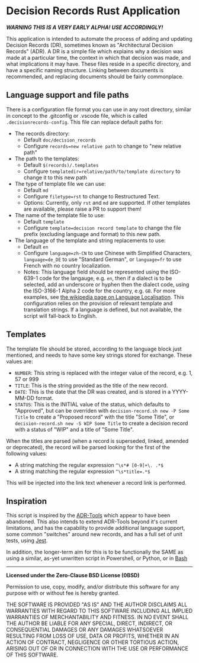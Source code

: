 # Decision Records Rust Application

_**WARNING THIS IS A VERY EARLY ALPHA! USE ACCORDINGLY!**_

This application is intended to automate the process of adding and updating Decision Records
(DR), sometimes known as "Architectural Decision Records" (ADR). A DR is a simple file which
explains why a decision was made at a particular time, the context in which that decision was
made, and what implications it may have. These files reside in a specific directory, and have
a specific naming structure. Linking between documents is recommended, and replacing documents
should be fairly commonplace.

<!--
## Running the script

You are expected to run `node decision-record.js init` to create a directory structure, then
`node decision-record.js new Decision to use foo` which will create a file called
`doc/decision_records/0001-decision-to-use-foo.md` which produces a specific template. You may
choose to then run `node decision-record.js new --supersede 1 Decision to use bar instead of foo`
which will create the file `doc/decision_records/0002-decision-to-use-bar-instead-of-foo.md`
which has a link showing that this record supersedes the previous record.

Additional options will be available in the help, found when you run `decision-record.sh help`.
-->

## Language support and file paths

There is a configuration file format you can use in any root directory, similar in concept to the
.gitconfig or .vscode file, which is called `.decisionrecords-config`. This file can replace
default paths for:

* The records directory:
  * Default `doc/decision_records`
  * Configure `records=new relative path` to change to "new relative path"
* The path to the templates:
  * Default `$(records)/.templates`
  * Configure `templatedir=relative/path/to/template directory` to change it to this new path
* The type of template file we can use:
  * Default `md`
  * Configure `filetype=rst` to change to Restructured Text.
  * Options: Currently, only `rst` and `md` are supported. If other templates are available,
      please raise a PR to support them!
* The name of the template file to use:
  * Default `template`
  * Configure `template=decision record template` to change the file prefix (excluding language
      and format) to this new path.
* The language of the template and string replacements to use:
  * Default `en`
  * Configure `language=zh-CN` to use Chinese with Simplified Characters, `language=de_DE` to use
              "Standard German", or `language=fr` to use French with no country localization.
  * Notes: This language field should be represented using the ISO-639-1 code for the langauge,
      e.g. `en`, then if a dialect is to be selected, add an underscore or hyphen then the
      dialect code, using the ISO-3166-1 Alpha 2 code for the country, e.g. `GB`. For more
      examples, see [the wikipedia page on Language
      Localisation](https://en.wikipedia.org/wiki/Language_localisation).  This configuration
      relies on the provision of relevant template and translation strings. If a language is
      defined, but not available, the script will fall-back to English.

## Templates

The template file should be stored, according to the language block just mentioned, and needs to
have some key strings stored for exchange. These values are:

* `NUMBER`: This string is replaced with the integer value of the record, e.g. 1, 57 or 999
* `TITLE`: This is the string provided as the title of the new record.
* `DATE`: This is the date that the DR was created, and is stored in a YYYY-MM-DD format.
* `STATUS`: This is the INITIAL value of the status, which defaults to "Approved", but can
   be overriden with `decision-record.sh new -P Some Title` to create a "Proposed record"
   with the title "Some Title", or `decision-record.sh new -S WIP Some Title` to create a
   decision record with a status of "WIP" and a title of "Some Title".

When the titles are parsed (when a record is superseded, linked, amended or deprecated), the
record will be parsed looking for the first of the following values:

* A string matching the regular expression `^\s*# [0-9]+\. .*$`
* A string matching the regular expression `^\s*title=.*$`

This will be injected into the link text whenever a record link is performed.

## Inspiration

This script is inspired by the [ADR-Tools](https://github.com/npryce/adr-tools) which appear to
have been abandoned. This also intends to extend ADR-Tools beyond it's current limitations, and
has the capability to provide additional language support, some common "switches" around new
records, and has a full set of unit tests, using [Jest](https://jestjs.io/).

In addition, the longer-term aim for this is to be functionally the SAME as using a similar,
as-yet unwritten script in Powershell, or Python, or in 
[Bash](https://github.com/DecisionRecords/bash-decision-records)

---
**Licensed under the Zero-Clause BSD License (0BSD)**

Permission to use, copy, modify, and/or distribute this software for any purpose with or without
fee is hereby granted.

THE SOFTWARE IS PROVIDED "AS IS" AND THE AUTHOR DISCLAIMS ALL WARRANTIES WITH REGARD TO THIS
SOFTWARE INCLUDING ALL IMPLIED WARRANTIES OF MERCHANTABILITY AND FITNESS. IN NO EVENT SHALL THE
AUTHOR BE LIABLE FOR ANY SPECIAL, DIRECT, INDIRECT, OR CONSEQUENTIAL DAMAGES OR ANY DAMAGES
WHATSOEVER RESULTING FROM LOSS OF USE, DATA OR PROFITS, WHETHER IN AN ACTION OF CONTRACT,
NEGLIGENCE OR OTHER TORTIOUS ACTION, ARISING OUT OF OR IN CONNECTION WITH THE USE OR PERFORMANCE
OF THIS SOFTWARE.
